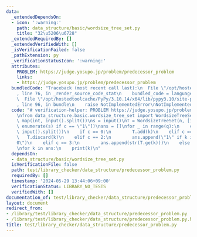 ```yaml
---
data:
  _extendedDependsOn:
  - icon: ':warning:'
    path: data_structure/basic/wordsize_tree_set.py
    title: "32\u5206\u6728"
  _extendedRequiredBy: []
  _extendedVerifiedWith: []
  _isVerificationFailed: false
  _pathExtension: py
  _verificationStatusIcon: ':warning:'
  attributes:
    PROBLEM: https://judge.yosupo.jp/problem/predecessor_problem
    links:
    - https://judge.yosupo.jp/problem/predecessor_problem
  bundledCode: "Traceback (most recent call last):\n  File \"/opt/hostedtoolcache/PyPy/3.10.14/x64/lib/pypy3.10/site-packages/onlinejudge_verify/documentation/build.py\"\
    , line 76, in _render_source_code_stat\n    bundled_code = language.bundle(\n\
    \  File \"/opt/hostedtoolcache/PyPy/3.10.14/x64/lib/pypy3.10/site-packages/onlinejudge_verify/languages/python.py\"\
    , line 96, in bundle\n    raise NotImplementedError\nNotImplementedError\n"
  code: "# verification-helper: PROBLEM https://judge.yosupo.jp/problem/predecessor_problem\n\
    \nfrom data_structure.basic.wordsize_tree_set import WordsizeTreeSet\n\nn, q =\
    \ map(int, input().split())\ns = input()\nT = WordsizeTreeSet(n, [i for i, c in\
    \ enumerate(s) if c == \"1\"])\nans = []\nfor _ in range(q):\n    c, k = map(int,\
    \ input().split())\n    if c == 0:\n        T.add(k)\n    elif c == 1:\n     \
    \   T.discard(k)\n    elif c == 2:\n        ans.append(\"1\" if k in T else \"\
    0\")\n    elif c == 3:\n        ans.append(str(T.ge(k)))\n    else:\n        ans.append(str(T.le(k)))\n\
    \nfor k in ans:\n    print(k)\n"
  dependsOn:
  - data_structure/basic/wordsize_tree_set.py
  isVerificationFile: false
  path: test/library_checker/data_structure/predecessor_problem.py
  requiredBy: []
  timestamp: '2024-05-29 13:44:06+09:00'
  verificationStatus: LIBRARY_NO_TESTS
  verifiedWith: []
documentation_of: test/library_checker/data_structure/predecessor_problem.py
layout: document
redirect_from:
- /library/test/library_checker/data_structure/predecessor_problem.py
- /library/test/library_checker/data_structure/predecessor_problem.py.html
title: test/library_checker/data_structure/predecessor_problem.py
---
```

